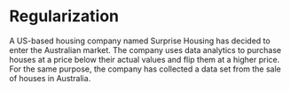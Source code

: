# Regularization
A US-based housing company named Surprise Housing has decided to enter the Australian market. The company uses data analytics to purchase houses at a price below their actual values and flip them at a higher price. For the same purpose, the company has collected a data set from the sale of houses in Australia.
